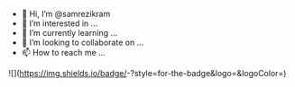 - 👋 Hi, I’m @samrezikram
- 👀 I’m interested in ...
- 🌱 I’m currently learning ...
- 💞️ I’m looking to collaborate on ...
- 📫 How to reach me ...

<!---
samrezikram/samrezikram is a ✨ special ✨ repository because its `README.md` (this file) appears on your GitHub profile.
You can click the Preview link to take a look at your changes.
--->

![<Badge Name>](https://img.shields.io/badge/<Badge Text>-<Background Color>?style=for-the-badge&logo=<LinkedIn>&logoColor=<Logo Color>)

